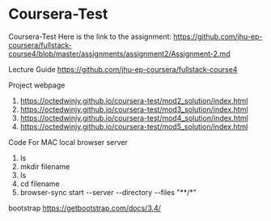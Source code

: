 # Coursera-Test
Coursera-Test
Here is the link to the assignment: https://github.com/jhu-ep-coursera/fullstack-course4/blob/master/assignments/assignment2/Assignment-2.md

Lecture Guide
https://github.com/jhu-ep-coursera/fullstack-course4

Project webpage
1. https://octedwinjy.github.io/coursera-test/mod2_solution/index.html
2. https://octedwinjy.github.io/coursera-test/mod3_solution/index.html
3. https://octedwinjy.github.io/coursera-test/mod4_solution/index.html
4. https://octedwinjy.github.io/coursera-test/mod5_solution/index.html

Code For MAC local browser server
1. ls
2. mkdir filename
3. ls
4. cd filename
5. browser-sync start --server --directory --files "**/*"

bootstrap
https://getbootstrap.com/docs/3.4/
